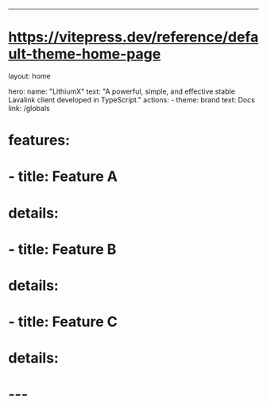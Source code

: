 ---
# https://vitepress.dev/reference/default-theme-home-page
layout: home

hero:
  name: "LithiumX"
  text: "A powerful, simple, and effective stable Lavalink client developed in TypeScript."
  actions:
    - theme: brand
      text: Docs
      link: /globals

# features:
#   - title: Feature A
#     details:
#   - title: Feature B
#     details:
#   - title: Feature C
#     details:
# ---


